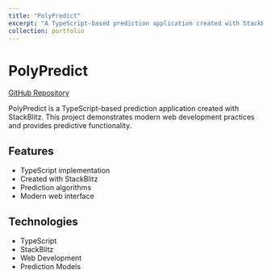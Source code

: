 ```yaml
---
title: "PolyPredict"
excerpt: "A TypeScript-based prediction application created with StackBlitz<br/><img src='/images/polypredict.png'>"
collection: portfolio
---
```


# PolyPredict

[GitHub Repository](https://github.com/chenyuan99/PolyPredict)

PolyPredict is a TypeScript-based prediction application created with StackBlitz. This project demonstrates modern web development practices and provides predictive functionality.

## Features
- TypeScript implementation
- Created with StackBlitz
- Prediction algorithms
- Modern web interface

## Technologies
- TypeScript
- StackBlitz
- Web Development
- Prediction Models
